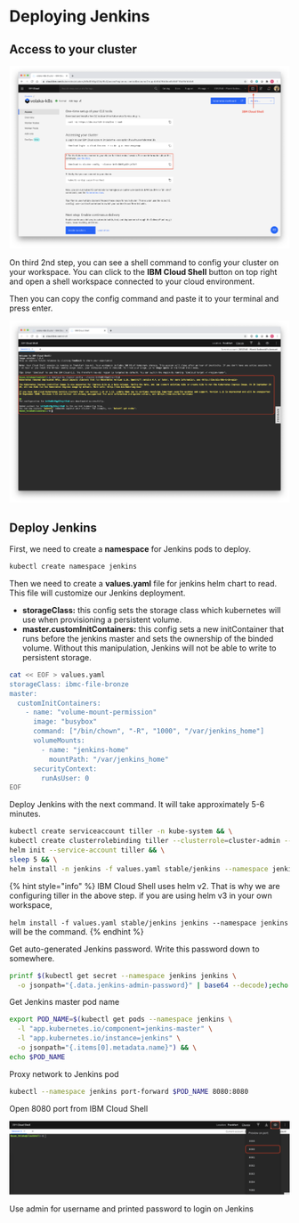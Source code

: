# Deploying Jenkins

## Access to your cluster

![](.gitbook/assets/screen-shot-2020-09-14-at-15.26.12.png)

On third 2nd step, you can see a shell command to config your cluster on your workspace. You can click to the **IBM Cloud Shell** button on top right and open a shell workspace connected to your cloud environment.

Then you can copy the config command and paste it to your terminal and press enter.

![](.gitbook/assets/screen-shot-2020-09-14-at-15.31.07.png)

## Deploy Jenkins

First, we need to create a **namespace** for Jenkins pods to deploy.

```bash
kubectl create namespace jenkins
```

Then we need to create a **values.yaml** file for jenkins helm chart to read. This file will customize our Jenkins deployment.

* **storageClass:** this config sets the storage class which kubernetes will use when provisioning a persistent volume.
* **master.customInitContainers:** this config sets a new initContainer that runs before the jenkins master and sets the ownership of the binded volume. Without this manipulation, Jenkins will not be able to write to persistent storage.

```bash
cat << EOF > values.yaml
storageClass: ibmc-file-bronze
master:
  customInitContainers:
    - name: "volume-mount-permission"
      image: "busybox"
      command: ["/bin/chown", "-R", "1000", "/var/jenkins_home"]
      volumeMounts:
        - name: "jenkins-home"
          mountPath: "/var/jenkins_home"
      securityContext:
        runAsUser: 0
EOF
```

Deploy Jenkins with the next command. It will take approximately 5-6 minutes.

```bash
kubectl create serviceaccount tiller -n kube-system && \
kubectl create clusterrolebinding tiller --clusterrole=cluster-admin --serviceaccount=kube-system:tiller -n kube-system && \
helm init --service-account tiller && \
sleep 5 && \
helm install -n jenkins -f values.yaml stable/jenkins --namespace jenkins
```

{% hint style="info" %}
IBM Cloud Shell uses helm v2. That is why we are configuring tiller in the above step. if you are using helm v3 in your own workspace,

`helm install -f values.yaml stable/jenkins jenkins --namespace jenkins` will be the command.
{% endhint %}



Get auto-generated Jenkins password. Write this password down to somewhere.

```bash
printf $(kubectl get secret --namespace jenkins jenkins \
  -o jsonpath="{.data.jenkins-admin-password}" | base64 --decode);echo
```

Get Jenkins master pod name

```bash
export POD_NAME=$(kubectl get pods --namespace jenkins \
  -l "app.kubernetes.io/component=jenkins-master" \
  -l "app.kubernetes.io/instance=jenkins" \
  -o jsonpath="{.items[0].metadata.name}") && \
echo $POD_NAME
```

Proxy network to Jenkins pod

```bash
kubectl --namespace jenkins port-forward $POD_NAME 8080:8080
```

Open 8080 port from IBM Cloud Shell

![](.gitbook/assets/screen-shot-2020-09-14-at-15.55.05.png)

Use admin for username and printed password to login on Jenkins










